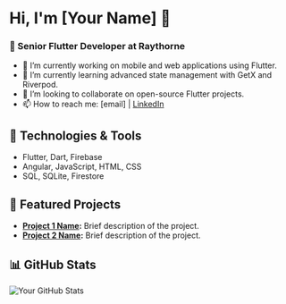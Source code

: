 # Hi, I'm [Your Name] 👋

### 🚀 Senior Flutter Developer at Raythorne
- 🔭 I’m currently working on mobile and web applications using Flutter.
- 🌱 I’m currently learning advanced state management with GetX and Riverpod.
- 👯 I’m looking to collaborate on open-source Flutter projects.
- 📫 How to reach me: [email] | [LinkedIn](linkedin.com/...)

## 🔧 Technologies & Tools
- Flutter, Dart, Firebase
- Angular, JavaScript, HTML, CSS
- SQL, SQLite, Firestore

## 💼 Featured Projects
- **[Project 1 Name](link-to-repo):** Brief description of the project.
- **[Project 2 Name](link-to-repo):** Brief description of the project.

## 📊 GitHub Stats
![Your GitHub Stats](https://github-readme-stats.vercel.app/api?username=yourusername&show_icons=true&theme=radical)
